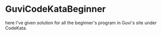 # GuviCodeKataBeginner
here I've given solution for all the beginner's program in Guvi's site under CodeKata.
